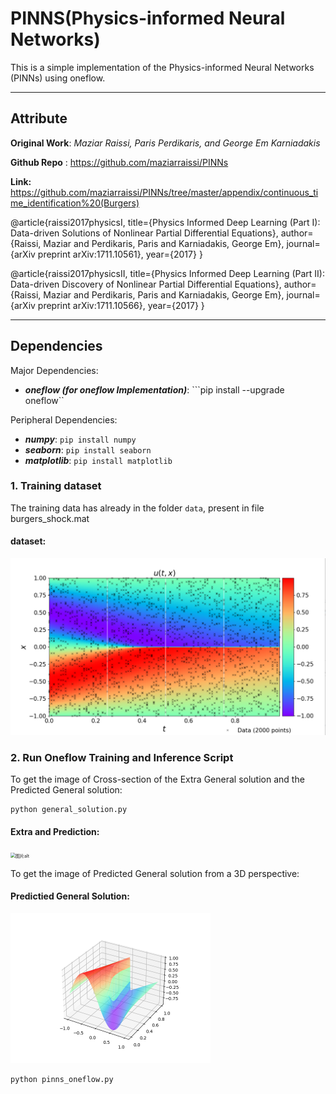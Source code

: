 # PINNS(Physics-informed Neural Networks)
This is a simple implementation of the Physics-informed Neural Networks (PINNs) using oneflow.


-------------------------------------------
## Attribute

**Original Work**: *Maziar Raissi, Paris Perdikaris, and George Em Karniadakis*

**Github Repo** : https://github.com/maziarraissi/PINNs

**Link:** https://github.com/maziarraissi/PINNs/tree/master/appendix/continuous_time_identification%20(Burgers)

@article{raissi2017physicsI,
  title={Physics Informed Deep Learning (Part I): Data-driven Solutions of Nonlinear Partial Differential Equations},
  author={Raissi, Maziar and Perdikaris, Paris and Karniadakis, George Em},
  journal={arXiv preprint arXiv:1711.10561},
  year={2017}
}

@article{raissi2017physicsII,
  title={Physics Informed Deep Learning (Part II): Data-driven Discovery of Nonlinear Partial Differential Equations},
  author={Raissi, Maziar and Perdikaris, Paris and Karniadakis, George Em},
  journal={arXiv preprint arXiv:1711.10566},
  year={2017}
}

-------------------------------------------

## Dependencies

Major Dependencies:

 - ***oneflow (for oneflow Implementation)***: ```pip install --upgrade oneflow``

Peripheral Dependencies:
 
 - ***numpy***: ```pip install numpy```
 - ***seaborn***: ```pip install seaborn```
 - ***matplotlib***: ```pip install matplotlib```



### 1. Training dataset

The training data has already in the folder `data`, present in file burgers_shock.mat

#### dataset:

<img src="./src/data_distribution.png" alt="图片alt" title="图片title" style="zoom:50%;" >


### 2. Run Oneflow Training and Inference Script

To get the image of Cross-section of the Extra General solution and the Predicted General solution:

```
python general_solution.py
```

#### Extra and Prediction:

<img src="./src/extra_predicetion.png" alt="图片alt" title="图片title" style="zoom:50%;" >

To get the image of Predicted General solution from a 3D perspective:

#### Predictied General Solution:

<img src="./src/general_solution.png" alt="图片alt" title="图片title" style="zoom:50%;" >

```
python pinns_oneflow.py
```

